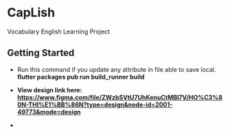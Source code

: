 # CapLish

Vocabulary English Learning Project

## Getting Started

- Run this command if you update any attribute in file able to save local.</br>
<strong>flutter packages pub run build_runner build<strong/></br>


- View design link here: https://www.figma.com/file/ZWzbSVtU7UhKenuCtMBl7V/HO%C3%80N-THI%E1%BB%86N?type=design&node-id=2001-49773&mode=design</br>
- 
